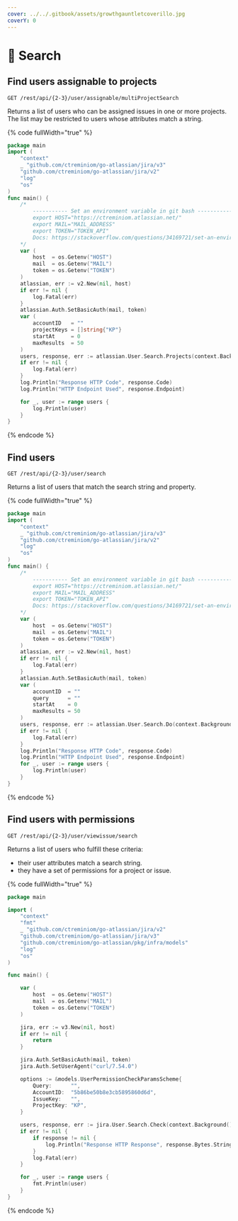```yaml
---
cover: ../../.gitbook/assets/growthgauntletcoverillo.jpg
coverY: 0
---
```


# 📠 Search

## Find users assignable to projects

`GET /rest/api/{2-3}/user/assignable/multiProjectSearch`

Returns a list of users who can be assigned issues in one or more projects. The list may be restricted to users whose attributes match a string.

{% code fullWidth="true" %}
```go
package main
import (
	"context"
	_ "github.com/ctreminiom/go-atlassian/jira/v3"
	"github.com/ctreminiom/go-atlassian/jira/v2"
	"log"
	"os"
)
func main() {
	/*
		----------- Set an environment variable in git bash -----------
		export HOST="https://ctreminiom.atlassian.net/"
		export MAIL="MAIL_ADDRESS"
		export TOKEN="TOKEN_API"
		Docs: https://stackoverflow.com/questions/34169721/set-an-environment-variable-in-git-bash
	*/
	var (
		host  = os.Getenv("HOST")
		mail  = os.Getenv("MAIL")
		token = os.Getenv("TOKEN")
	)
	atlassian, err := v2.New(nil, host)
	if err != nil {
		log.Fatal(err)
	}
	atlassian.Auth.SetBasicAuth(mail, token)
	var (
		accountID   = ""
		projectKeys = []string{"KP"}
		startAt     = 0
		maxResults  = 50
	)
	users, response, err := atlassian.User.Search.Projects(context.Background(), accountID, projectKeys, startAt, maxResults)
	if err != nil {
		log.Fatal(err)
	}
	log.Println("Response HTTP Code", response.Code)
	log.Println("HTTP Endpoint Used", response.Endpoint)

	for _, user := range users {
		log.Println(user)
	}
}
```
{% endcode %}

## Find users

`GET /rest/api/{2-3}/user/search`

Returns a list of users that match the search string and property.

{% code fullWidth="true" %}
```go
package main
import (
	"context"
	_ "github.com/ctreminiom/go-atlassian/jira/v3"
	"github.com/ctreminiom/go-atlassian/jira/v2"
	"log"
	"os"
)
func main() {
	/*
		----------- Set an environment variable in git bash -----------
		export HOST="https://ctreminiom.atlassian.net/"
		export MAIL="MAIL_ADDRESS"
		export TOKEN="TOKEN_API"
		Docs: https://stackoverflow.com/questions/34169721/set-an-environment-variable-in-git-bash
	*/
	var (
		host  = os.Getenv("HOST")
		mail  = os.Getenv("MAIL")
		token = os.Getenv("TOKEN")
	)
	atlassian, err := v2.New(nil, host)
	if err != nil {
		log.Fatal(err)
	}
	atlassian.Auth.SetBasicAuth(mail, token)
	var (
		accountID  = ""
		query      = ""
		startAt    = 0
		maxResults = 50
	)
	users, response, err := atlassian.User.Search.Do(context.Background(), accountID, query, startAt, maxResults)
	if err != nil {
		log.Fatal(err)
	}
	log.Println("Response HTTP Code", response.Code)
	log.Println("HTTP Endpoint Used", response.Endpoint)
	for _, user := range users {
		log.Println(user)
	}
}
```
{% endcode %}

## Find users with permissions

`GET /rest/api/{2-3}/user/viewissue/search`

Returns a list of users who fulfill these criteria:

* their user attributes match a search string.
* they have a set of permissions for a project or issue.

{% code fullWidth="true" %}
```go
package main

import (
	"context"
	"fmt"
	_ "github.com/ctreminiom/go-atlassian/jira/v2"
	"github.com/ctreminiom/go-atlassian/jira/v3"
	"github.com/ctreminiom/go-atlassian/pkg/infra/models"
	"log"
	"os"
)

func main() {

	var (
		host  = os.Getenv("HOST")
		mail  = os.Getenv("MAIL")
		token = os.Getenv("TOKEN")
	)

	jira, err := v3.New(nil, host)
	if err != nil {
		return
	}

	jira.Auth.SetBasicAuth(mail, token)
	jira.Auth.SetUserAgent("curl/7.54.0")

	options := &models.UserPermissionCheckParamsScheme{
		Query:      "",
		AccountID:  "5b86be50b8e3cb5895860d6d",
		IssueKey:   "",
		ProjectKey: "KP",
	}

	users, response, err := jira.User.Search.Check(context.Background(), "EDIT_ISSUE", options, 0, 50)
	if err != nil {
		if response != nil {
			log.Println("Response HTTP Response", response.Bytes.String())
		}
		log.Fatal(err)
	}

	for _, user := range users {
		fmt.Println(user)
	}
}
```
{% endcode %}
